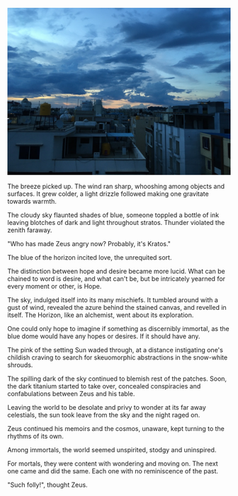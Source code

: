 ![A developing sky](IMG_2231.jpg)

The breeze picked up. The wind ran sharp, whooshing among objects and surfaces. It grew colder, a light drizzle followed making one gravitate towards warmth. 

The cloudy sky flaunted shades of blue, someone toppled a bottle of ink leaving blotches of dark and light throughout stratos. Thunder violated the zenith faraway.

"Who has made Zeus angry now? Probably, it's Kratos." 

The blue of the horizon incited love, the unrequited sort.

The distinction between hope and desire became more lucid. What can be chained to word is desire, and what can't be, but be intricately yearned for every moment or other, is Hope.

The sky, indulged itself into its many mischiefs. It tumbled around with a gust of wind, revealed the azure behind the stained canvas, and revelled in itself. The Horizon, like an alchemist, went about its exploration.

One could only hope to imagine if something as discernibly immortal, as the blue dome would have any hopes or desires. If it should have any.

The pink of the setting Sun waded through, at a distance instigating one's childish craving to search for skeuomorphic abstractions in the snow-white shrouds.

The spilling dark of the sky continued to blemish rest of the patches. Soon, the dark titanium started to take over, concealed conspiracies and confabulations between Zeus and his table. 

Leaving the world to be desolate and privy to wonder at its far away celestials, the sun took leave from the sky and the night raged on. 

Zeus continued his memoirs and the cosmos, unaware, kept turning to the rhythms of its own.

Among immortals, the world seemed unspirited, stodgy and uninspired.

For mortals, they were content with wondering and moving on. The next one came and did the same. Each one with no reminiscence of the past. 

"Such folly!", thought Zeus.
